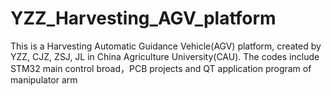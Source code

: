 # YZZ_Harvesting_AGV_platform
This is a Harvesting Automatic Guidance Vehicle(AGV) platform, created by YZZ, CJZ, ZSJ, JL in China Agriculture University(CAU). The codes include STM32 main control broad，PCB projects and  QT application program of manipulator arm 
